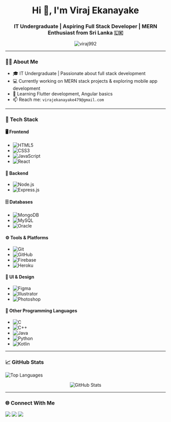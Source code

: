 <h1 align="center">Hi 👋, I'm Viraj Ekanayake</h1>
<h3 align="center">IT Undergraduate | Aspiring Full Stack Developer | MERN Enthusiast from Sri Lanka 🇱🇰</h3>

<p align="center">
  <img src="https://komarev.com/ghpvc/?username=viraj992&label=Profile%20views&color=0e75b6&style=flat" alt="viraj992" />
</p>

---

### 🧑‍💻 About Me
- 🎓 IT Undergraduate | Passionate about full stack development  
- 💻 Currently working on MERN stack projects & exploring mobile app development  
- 🌱 Learning Flutter development, Angular basics 
- 📫 Reach me: `virajekanayake479@gmail.com`

---

### 🚀 Tech Stack

#### 🖥️ Frontend
- ![HTML5](https://img.shields.io/badge/-HTML5-E34F26?logo=html5&logoColor=white&style=flat-square)  
- ![CSS3](https://img.shields.io/badge/-CSS3-1572B6?logo=css3&logoColor=white&style=flat-square)  
- ![JavaScript](https://img.shields.io/badge/-JavaScript-F7DF1E?logo=javascript&logoColor=black&style=flat-square)  
- ![React](https://img.shields.io/badge/-React-61DAFB?logo=react&logoColor=black&style=flat-square)

#### 🧰 Backend
- ![Node.js](https://img.shields.io/badge/-Node.js-339933?logo=node.js&logoColor=white&style=flat-square)  
- ![Express.js](https://img.shields.io/badge/-Express.js-000000?logo=express&logoColor=white&style=flat-square)

#### 🗄️ Databases
- ![MongoDB](https://img.shields.io/badge/-MongoDB-47A248?logo=mongodb&logoColor=white&style=flat-square)  
- ![MySQL](https://img.shields.io/badge/-MySQL-4479A1?logo=mysql&logoColor=white&style=flat-square)  
- ![Oracle](https://img.shields.io/badge/-Oracle-F80000?logo=oracle&logoColor=white&style=flat-square)

#### ⚙️ Tools & Platforms
- ![Git](https://img.shields.io/badge/-Git-F05032?logo=git&logoColor=white&style=flat-square)  
- ![GitHub](https://img.shields.io/badge/-GitHub-181717?logo=github&logoColor=white&style=flat-square)  
- ![Firebase](https://img.shields.io/badge/-Firebase-FFCA28?logo=firebase&logoColor=black&style=flat-square)  
- ![Heroku](https://img.shields.io/badge/-Heroku-430098?logo=heroku&logoColor=white&style=flat-square)

#### 🎨 UI & Design
- ![Figma](https://img.shields.io/badge/-Figma-F24E1E?logo=figma&logoColor=white&style=flat-square)  
- ![Illustrator](https://img.shields.io/badge/-Adobe%20Illustrator-FF9A00?logo=adobe-illustrator&logoColor=white&style=flat-square)  
- ![Photoshop](https://img.shields.io/badge/-Photoshop-31A8FF?logo=adobe-photoshop&logoColor=white&style=flat-square)

#### 🧠 Other Programming Languages
- ![C](https://img.shields.io/badge/-C-00599C?logo=c&logoColor=white&style=flat-square)  
- ![C++](https://img.shields.io/badge/-C++-00599C?logo=c%2B%2B&logoColor=white&style=flat-square)  
- ![Java](https://img.shields.io/badge/-Java-007396?logo=java&logoColor=white&style=flat-square)  
- ![Python](https://img.shields.io/badge/-Python-3776AB?logo=python&logoColor=white&style=flat-square)  
- ![Kotlin](https://img.shields.io/badge/-Kotlin-0095D5?logo=kotlin&logoColor=white&style=flat-square)

---

### 📈 GitHub Stats

<p align="left">
  <img src="https://github-readme-stats.vercel.app/api/top-langs?username=viraj992&show_icons=true&locale=en&layout=compact" alt="Top Languages" />
</p>

<p align="center">
  <img src="https://github-readme-stats.vercel.app/api?username=viraj992&show_icons=true&locale=en" alt="GitHub Stats" />
</p>

---


### 🌐 Connect With Me

<p align="left">
  <a href="https://fb.com/viraj ekanayake" target="blank"><img src="https://img.shields.io/badge/Facebook-%231877F2.svg?&style=flat-square&logo=facebook&logoColor=white" /></a>
  <a href="https://instagram.com/viraj.brilliant99" target="blank"><img src="https://img.shields.io/badge/Instagram-%23E4405F.svg?&style=flat-square&logo=instagram&logoColor=white" /></a>
  <a href="https://www.youtube.com/c/rhythm rodz" target="blank"><img src="https://img.shields.io/badge/YouTube-%23FF0000.svg?&style=flat-square&logo=youtube&logoColor=white" /></a>
</p>
